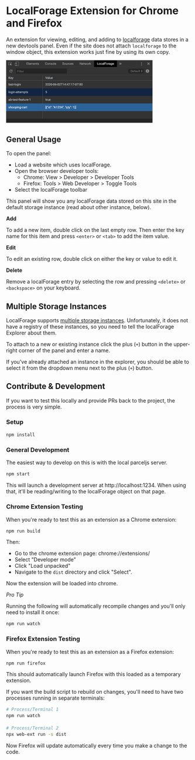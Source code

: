 # LocalForage Extension for Chrome and Firefox
An extension for viewing, editing, and adding to [localforage](https://github.com/localForage/localForage) data stores in a new devtools panel. Even if the site does not attach `localforage` to the window object, this extension works just fine by using its own copy.

<img src="./screenshot.png" alt="Screenshot" width="400" />


## General Usage

To open the panel:

* Load a website which uses localForage.
* Open the browser developer tools:
   * Chrome: View > Developer > Developer Tools
   * Firefox: Tools > Web Developer > Toggle Tools
* Select the localForage toolbar

This panel will show you any localForage data stored on this site in the default storage instance (read about other instance, below).

**Add**

To add a new item, double click on the last empty row. Then enter the key name for this item and press `<enter>` or `<tab>` to add the item value.

**Edit**

To edit an existing row, double click on either the key or value to edit it.

**Delete**

Remove a localForage entry by selecting the row and pressing `<delete>` or `<backspace>` on your keyboard.

## Multiple Storage Instances
LocalForage supports [multiple storage instances](https://localforage.github.io/localForage/#multiple-instances). Unfortunately, it does not have a registry of these instances, so you need to tell the localForage Explorer about them.

To attach to a new or existing instance click the plus (`+`) button in the upper-right corner of the panel and enter a name.

If you've already attached an instance in the explorer, you should be able to select it from the dropdown menu next to the plus (`+`) button.

## Contribute & Development

If you want to test this locally and provide PRs back to the project, the process is very simple.

### Setup

```bash
npm install
```

### General Development

The easiest way to develop on this is with the local parceljs server.

```bash
npm start
```

This will launch a development server at http://localhost:1234. When using that, it'll be reading/writing to the localForage object on that page.

### Chrome Extension Testing

When you're ready to test this as an extension as a Chrome extension:

```bash
npm run build
```

Then:
* Go to the chrome extension page: chrome://extensions/
* Select "Developer mode"
* Click "Load unpacked"
* Navigate to the `dist` directory and click "Select".

Now the extension will be loaded into chrome.

*Pro Tip*

Running the following will automatically recompile changes and you'll only need to install it once:

```bash
npm run watch
```

### Firefox Extension Testing

When you're ready to test this as an extension as a Firefox extension:

```bash
npm run firefox
```

This should automatically launch Firefox with this loaded as a temporary extension.

If you want the build script to rebuild on changes, you'll need to have two processes running in separate terminals:

```bash
# Process/Terminal 1
npm run watch

# Process/Terminal 2
npx web-ext run -s dist
```

Now Firefox will update automatically every time you make a change to the code.
